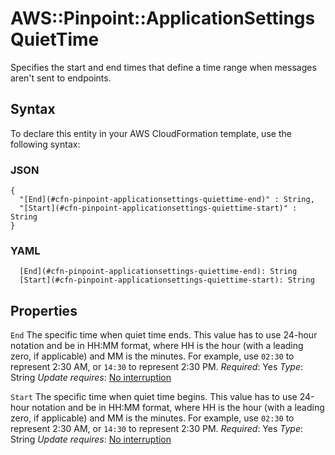 # AWS::Pinpoint::ApplicationSettings QuietTime<a name="aws-properties-pinpoint-applicationsettings-quiettime"></a>

Specifies the start and end times that define a time range when messages aren't sent to endpoints\.

## Syntax<a name="aws-properties-pinpoint-applicationsettings-quiettime-syntax"></a>

To declare this entity in your AWS CloudFormation template, use the following syntax:

### JSON<a name="aws-properties-pinpoint-applicationsettings-quiettime-syntax.json"></a>

```
{
  "[End](#cfn-pinpoint-applicationsettings-quiettime-end)" : String,
  "[Start](#cfn-pinpoint-applicationsettings-quiettime-start)" : String
}
```

### YAML<a name="aws-properties-pinpoint-applicationsettings-quiettime-syntax.yaml"></a>

```
  [End](#cfn-pinpoint-applicationsettings-quiettime-end): String
  [Start](#cfn-pinpoint-applicationsettings-quiettime-start): String
```

## Properties<a name="aws-properties-pinpoint-applicationsettings-quiettime-properties"></a>

`End`  <a name="cfn-pinpoint-applicationsettings-quiettime-end"></a>
The specific time when quiet time ends\. This value has to use 24\-hour notation and be in HH:MM format, where HH is the hour \(with a leading zero, if applicable\) and MM is the minutes\. For example, use `02:30` to represent 2:30 AM, or `14:30` to represent 2:30 PM\.
*Required*: Yes
*Type*: String
*Update requires*: [No interruption](https://docs.aws.amazon.com/AWSCloudFormation/latest/UserGuide/using-cfn-updating-stacks-update-behaviors.html#update-no-interrupt)

`Start`  <a name="cfn-pinpoint-applicationsettings-quiettime-start"></a>
The specific time when quiet time begins\. This value has to use 24\-hour notation and be in HH:MM format, where HH is the hour \(with a leading zero, if applicable\) and MM is the minutes\. For example, use `02:30` to represent 2:30 AM, or `14:30` to represent 2:30 PM\.
*Required*: Yes
*Type*: String
*Update requires*: [No interruption](https://docs.aws.amazon.com/AWSCloudFormation/latest/UserGuide/using-cfn-updating-stacks-update-behaviors.html#update-no-interrupt)
